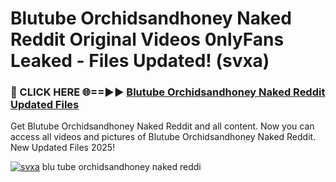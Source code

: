 # Blutube Orchidsandhoney Naked Reddit Original Videos 0nlyFans Leaked - Files Updated! (svxa)

<h3>🔴 CLICK HERE 🌐==►► <a href="https://tinyurl.com/yckcrads" rel="nofollow">Blutube Orchidsandhoney Naked Reddit Updated Files</a></h3>

Get Blutube Orchidsandhoney Naked Reddit and all content. Now you can access all videos and pictures of Blutube Orchidsandhoney Naked Reddit. New Updated Files 2025!

[![svxa](https://i.imgur.com/hpKpOFt.gif)](https://tinyurl.com/yckcrads)
blu tube orchidsandhoney naked reddi